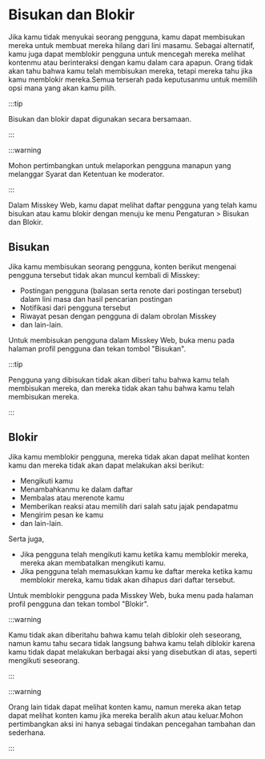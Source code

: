 # Bisukan dan Blokir

Jika kamu tidak menyukai seorang pengguna, kamu dapat membisukan mereka untuk membuat mereka hilang dari lini masamu. Sebagai alternatif, kamu juga dapat memblokir pengguna untuk mencegah mereka melihat kontenmu atau berinteraksi dengan kamu dalam cara apapun. Orang tidak akan tahu bahwa kamu telah membisukan mereka, tetapi mereka tahu jika kamu memblokir mereka.Semua terserah pada keputusanmu untuk memilih opsi mana yang akan kamu pilih.

:::tip

Bisukan dan blokir dapat digunakan secara bersamaan.

:::

:::warning

Mohon pertimbangkan untuk melaporkan pengguna manapun yang melanggar Syarat dan Ketentuan ke moderator.

:::

Dalam Misskey Web, kamu dapat melihat daftar pengguna yang telah kamu bisukan atau kamu blokir dengan menuju ke menu Pengaturan > Bisukan dan Blokir.

## Bisukan

Jika kamu membisukan seorang pengguna, konten berikut mengenai pengguna tersebut tidak akan muncul kembali di Misskey:

- Postingan pengguna (balasan serta renote dari postingan tersebut) dalam lini masa dan hasil pencarian postingan
- Notifikasi dari pengguna tersebut
- Riwayat pesan dengan pengguna di dalam obrolan Misskey
- dan lain-lain.

Untuk membisukan pengguna dalam Misskey Web, buka menu pada halaman profil pengguna dan tekan tombol "Bisukan".

:::tip

Pengguna yang dibisukan tidak akan diberi tahu bahwa kamu telah membisukan mereka, dan mereka tidak akan tahu bahwa kamu telah membisukan mereka.

:::

## Blokir

Jika kamu memblokir pengguna, mereka tidak akan dapat melihat konten kamu dan mereka tidak akan dapat melakukan aksi berikut:

- Mengikuti kamu
- Menambahkanmu ke dalam daftar
- Membalas atau merenote kamu
- Memberikan reaksi atau memilih dari salah satu jajak pendapatmu
- Mengirim pesan ke kamu
- dan lain-lain.

Serta juga,

- Jika pengguna telah mengikuti kamu ketika kamu memblokir mereka, mereka akan membatalkan mengikuti kamu.
- Jika pengguna telah memasukkan kamu ke daftar mereka ketika kamu memblokir mereka, kamu tidak akan dihapus dari daftar tersebut.

Untuk memblokir pengguna pada Misskey Web, buka menu pada halaman profil pengguna dan tekan tombol "Blokir".

:::warning

Kamu tidak akan diberitahu bahwa kamu telah diblokir oleh seseorang, namun kamu tahu secara tidak langsung bahwa kamu telah diblokir karena kamu tidak dapat melakukan berbagai aksi yang disebutkan di atas, seperti mengikuti seseorang.

:::

:::warning

Orang lain tidak dapat melihat konten kamu, namun mereka akan tetap dapat melihat konten kamu jika mereka beralih akun atau keluar.Mohon pertimbangkan aksi ini hanya sebagai tindakan pencegahan tambahan dan sederhana.

:::
